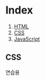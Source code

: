 <!doctype html>
<html>
<head>

<title>index</title>


<meta charset="utf-8">
</head>
<body>
<link rel="stylesheet" href="style.css">
<h1>Index</h1>
<div id="grid">
<ol>

<li><a href="1.html"target="blank"title="html">HTML</a></li>
<li><a href="2.html"target="blank"title="CSS">CSS</a></li>
<li><a href="3.html"target="blank"title="JavaScript">JavaScript</a></li>
 </ol>
 <div id="article">
<h2>CSS</h2>
<p>
</p>
  연습용


</div>
</div>
</body>
</html>
